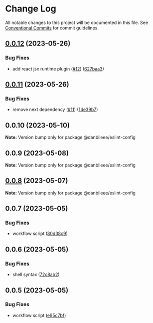 # Change Log

All notable changes to this project will be documented in this file.
See [Conventional Commits](https://conventionalcommits.org) for commit guidelines.

## [0.0.12](https://github.com/danbileee/wev/compare/@danbileee/eslint-config@0.0.11...@danbileee/eslint-config@0.0.12) (2023-05-26)


### Bug Fixes

* add react jsx runtime plugin ([#12](https://github.com/danbileee/wev/issues/12)) ([627baa3](https://github.com/danbileee/wev/commit/627baa34a44543135a8669c3be49dcd3654f33df))





## [0.0.11](https://github.com/danbileee/wev/compare/@danbileee/eslint-config@0.0.10...@danbileee/eslint-config@0.0.11) (2023-05-26)


### Bug Fixes

* remove next dependency ([#11](https://github.com/danbileee/wev/issues/11)) ([14e39b7](https://github.com/danbileee/wev/commit/14e39b7377722ad518090618e4f457a73c858550))





## 0.0.10 (2023-05-10)

**Note:** Version bump only for package @danbileee/eslint-config





## 0.0.9 (2023-05-08)

**Note:** Version bump only for package @danbileee/eslint-config





## [0.0.8](https://github.com/danbileee/wev/compare/@danbileee/eslint-config@0.0.6...@danbileee/eslint-config@0.0.8) (2023-05-07)

**Note:** Version bump only for package @danbileee/eslint-config





## 0.0.7 (2023-05-05)


### Bug Fixes

* workflow script ([80d38c9](https://github.com/danbileee/wev/commit/80d38c9374b08426f3e1d42eb6412acb198788d9))





## 0.0.6 (2023-05-05)


### Bug Fixes

* shell syntax ([72c8ab2](https://github.com/danbileee/wev/commit/72c8ab298e2db76782be0de0d655b03af699dfdd))





## 0.0.5 (2023-05-05)


### Bug Fixes

* workflow script ([e95c7bf](https://github.com/danbileee/wev/commit/e95c7bfcc28cc92b1cf66e4a9c8551fd1b09bbd3))

